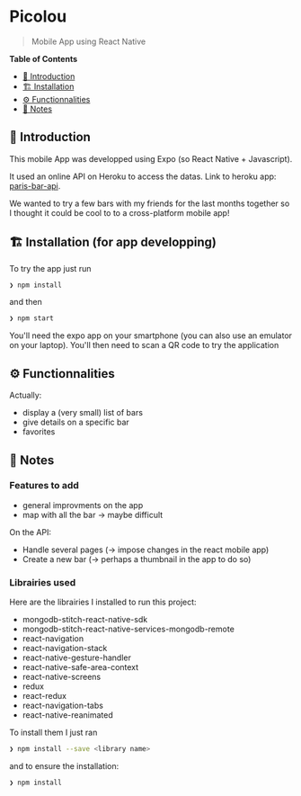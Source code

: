 # Picolou
> Mobile App using React Native 



**Table of Contents**
- [📖 Introduction](#-introduction)
- [🏗 Installation ](#-installation-for-app-developping)
- [⚙️ Functionnalities ](#%EF%B8%8F-functionnalities)
- [📝 Notes ](#-notes)



## 📖 Introduction

This mobile App was developped using Expo (so React Native + Javascript).

It used an online API on Heroku to access the datas.
Link to heroku app: [paris-bar-api](https://paris-bar-api.herokuapp.com/).

We wanted to try a few bars with my friends for the last months together so I thought it could be cool to to a cross-platform mobile app!

## 🏗 Installation (for app developping)

To try the app just run
```sh
❯ npm install
```
and then
```sh
❯ npm start
```

You'll need the  expo app on your smartphone (you can also use an emulator on your laptop).
You'll then need to scan a QR code to try the application


## ⚙️ Functionnalities 

Actually:
- display a (very small) list of bars
- give details on a specific bar
- favorites 


## 📝 Notes 

### Features to add

- general improvments on the app
- map with all the bar -> maybe difficult

On the API:
- Handle several pages (-> impose changes in the react mobile app) 
- Create a new bar (-> perhaps a thumbnail in the app to do so)

### Librairies used

Here are the librairies I installed to run this project:

- mongodb-stitch-react-native-sdk
- mongodb-stitch-react-native-services-mongodb-remote
- react-navigation
- react-navigation-stack 
- react-native-gesture-handler  
- react-native-safe-area-context 
- react-native-screens
- redux
- react-redux
- react-navigation-tabs
- react-native-reanimated

To install them I just ran
```sh
❯ npm install --save <library name>
```
and to ensure the installation: 
```sh
❯ npm install 
```
